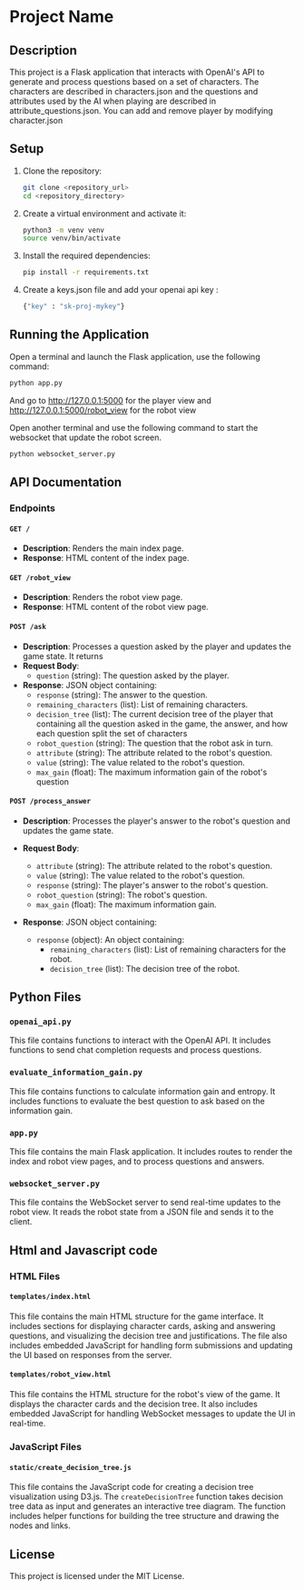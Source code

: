 # Project Name

## Description
This project is a Flask application that interacts with OpenAI's API to generate and process questions based on a set of characters.
The characters are described in characters.json and the questions and attributes used by the AI when playing are described in attribute_questions.json. You can add and remove player by modifying character.json 

## Setup
1. Clone the repository:
    ```bash
    git clone <repository_url>
    cd <repository_directory>
    ```

2. Create a virtual environment and activate it:
    ```bash
    python3 -m venv venv
    source venv/bin/activate
    ```

3. Install the required dependencies:
    ```bash
    pip install -r requirements.txt
    ```

4. Create a keys.json file and add your openai api key : 
    ```python
    {"key" : "sk-proj-mykey"}
    ```

## Running the Application
Open a terminal and launch the Flask application, use the following command:
```bash
python app.py
```

And go to http://127.0.0.1:5000 for the player view and http://127.0.0.1:5000/robot_view for the robot view

Open another terminal and use the following command to start the websocket that update the robot screen. 
```bash
python websocket_server.py
```

## API Documentation

### Endpoints

#### `GET /`
- **Description**: Renders the main index page.
- **Response**: HTML content of the index page.

#### `GET /robot_view`
- **Description**: Renders the robot view page.
- **Response**: HTML content of the robot view page.

#### `POST /ask`
- **Description**: Processes a question asked by the player and updates the game state. It returns 
- **Request Body**:
  - `question` (string): The question asked by the player.
- **Response**: JSON object containing:
  - `response` (string): The answer to the question.
  - `remaining_characters` (list): List of remaining characters.
  - `decision_tree` (list): The current decision tree of the player that containing all the question asked in the game, the answer, and how each question split the set of characters
  - `robot_question` (string): The question that the robot ask in turn.
  - `attribute` (string): The attribute related to the robot's question.
  - `value` (string): The value related to the robot's question.
  - `max_gain` (float): The maximum information gain of the robot's question


#### `POST /process_answer`
- **Description**: Processes the player's answer to the robot's question and updates the game state.
- **Request Body**:
  - `attribute` (string): The attribute related to the robot's question.
  - `value` (string): The value related to the robot's question.
  - `response` (string): The player's answer to the robot's question.
  - `robot_question` (string): The robot's question.
  - `max_gain` (float): The maximum information gain.
  
- **Response**: JSON object containing:
  - `response` (object): An object containing:
    - `remaining_characters` (list): List of remaining characters for the robot.
    - `decision_tree` (list): The decision tree of the robot.


## Python Files

### `openai_api.py`
This file contains functions to interact with the OpenAI API. It includes functions to send chat completion requests and process questions.

### `evaluate_information_gain.py`
This file contains functions to calculate information gain and entropy. It includes functions to evaluate the best question to ask based on the information gain.

### `app.py`
This file contains the main Flask application. It includes routes to render the index and robot view pages, and to process questions and answers.

### `websocket_server.py`
This file contains the WebSocket server to send real-time updates to the robot view. It reads the robot state from a JSON file and sends it to the client.


## Html and Javascript code

### HTML Files

#### `templates/index.html`
This file contains the main HTML structure for the game interface. It includes sections for displaying character cards, asking and answering questions, and visualizing the decision tree and justifications. The file also includes embedded JavaScript for handling form submissions and updating the UI based on responses from the server.

#### `templates/robot_view.html`
This file contains the HTML structure for the robot's view of the game. It displays the character cards and the decision tree. It also includes embedded JavaScript for handling WebSocket messages to update the UI in real-time.

### JavaScript Files

#### `static/create_decision_tree.js`
This file contains the JavaScript code for creating a decision tree visualization using D3.js. The `createDecisionTree` function takes decision tree data as input and generates an interactive tree diagram. The function includes helper functions for building the tree structure and drawing the nodes and links.

## License
This project is licensed under the MIT License.
